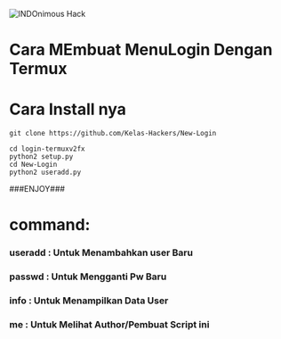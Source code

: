 ![INDOnimous Hack](https://avatars1.githubusercontent.com/u/40731452?s=400&v=4)

# Cara MEmbuat MenuLogin Dengan Termux

# Cara Install nya 
```
git clone https://github.com/Kelas-Hackers/New-Login

cd login-termuxv2fx
python2 setup.py
cd New-Login
python2 useradd.py 
```
###ENJOY###


# command:
### useradd : Untuk Menambahkan user Baru
### passwd : Untuk Mengganti Pw Baru
### info : Untuk Menampilkan Data User
### me : Untuk Melihat Author/Pembuat Script ini



